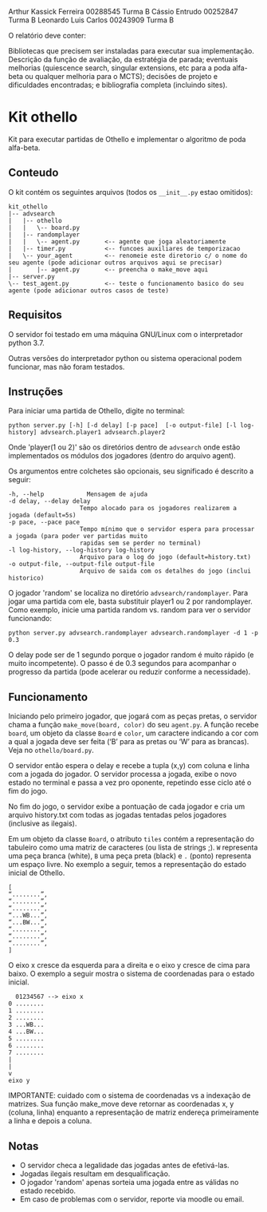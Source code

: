 Arthur Kassick Ferreira 00288545  Turma B
Cássio Entrudo 00252847 Turma B
Leonardo Luis Carlos 00243909 Turma B

O relatório deve conter: 

Bibliotecas que precisem ser instaladas para executar sua implementação. 
Descrição da função de avaliação, 
da estratégia de parada;
eventuais melhorias (quiescence search, singular extensions, etc para a poda alfa-beta ou qualquer melhoria para o MCTS); 
decisões de projeto e dificuldades encontradas; 
e bibliografia completa (incluindo sites).

# Kit othello
Kit para executar partidas de Othello e implementar o algoritmo de poda alfa-beta.

## Conteudo
O kit contém os seguintes arquivos (todos os `__init__.py` estao omitidos):

```text
kit_othello
|-- advsearch
|   |-- othello
|   |   \-- board.py
|   |-- randomplayer
|   |   \-- agent.py       <-- agente que joga aleatoriamente
|   |-- timer.py           <-- funcoes auxiliares de temporizacao
|   \-- your_agent         <-- renomeie este diretorio c/ o nome do seu agente (pode adicionar outros arquivos aqui se precisar)
|       |-- agent.py       <-- preencha o make_move aqui 
|-- server.py
\-- test_agent.py          <-- teste o funcionamento basico do seu agente (pode adicionar outros casos de teste)
```


## Requisitos 
O servidor foi testado em uma máquina GNU/Linux com o interpretador python 3.7.

Outras versões do interpretador python ou sistema operacional podem funcionar, mas não foram testados.

## Instruções

Para iniciar uma partida de Othello, digite no terminal:

`python server.py [-h] [-d delay] [-p pace]  [-o output-file] [-l log-history] advsearch.player1 advsearch.player2`

Onde 'player(1 ou 2)' são os diretórios dentro de `advsearch` onde estão implementados os módulos dos jogadores (dentro do arquivo agent).

Os argumentos entre colchetes são opcionais, seu significado é descrito a seguir:
```text
-h, --help            Mensagem de ajuda
-d delay, --delay delay
                    Tempo alocado para os jogadores realizarem a jogada (default=5s)
-p pace, --pace pace
                    Tempo mínimo que o servidor espera para processar a jogada (para poder ver partidas muito 
                    rapidas sem se perder no terminal)
-l log-history, --log-history log-history
                    Arquivo para o log do jogo (default=history.txt)
-o output-file, --output-file output-file
                    Arquivo de saida com os detalhes do jogo (inclui historico)
```

O jogador 'random' se localiza no diretório `advsearch/randomplayer`. Para jogar uma partida com ele,
basta substituir player1 ou 2 por randomplayer. Como exemplo, inicie
uma partida random vs. random para ver o servidor funcionando:

`python server.py advsearch.randomplayer advsearch.randomplayer -d 1 -p 0.3`

O delay pode ser de 1 segundo porque o jogador random é muito rápido (e muito incompetente). O passo é de 0.3 segundos para acompanhar o progresso da partida (pode acelerar ou reduzir conforme a necessidade).

## Funcionamento 

Iniciando pelo primeiro jogador, que jogará com as peças pretas, o servidor chama a função `make_move(board, color)` do seu `agent.py`. A função recebe `board`, um objeto da classe `Board` e `color`, um caractere indicando a cor com a qual a jogada deve ser feita (‘B’ para as pretas ou ‘W’ para as brancas). Veja no `othello/board.py`.


O servidor então espera o delay e recebe a tupla (x,y) com coluna e linha com a jogada do jogador. O servidor processa a jogada, exibe o novo estado no terminal e passa a vez pro oponente, repetindo esse ciclo até o fim do jogo.

No fim do jogo, o servidor exibe a pontuação de cada jogador e cria um arquivo history.txt
com todas as jogadas tentadas pelos jogadores (inclusive as ilegais).

Em um objeto da classe `Board`, o atributo `tiles` contém a representação do tabuleiro como uma matriz de caracteres (ou lista de strings ;). `W` representa uma peça branca (white), `B` uma peça preta (black) e `.` (ponto) representa um espaço livre. No exemplo a seguir, temos a representação do estado inicial de Othello. 

```text
[
“........”,
“........”,
“........”,
“...WB...”,
“...BW...”,
“........”,
“........”,
“........”,
]
```

O eixo x cresce da esquerda para a direita e o eixo y cresce de cima para baixo. O exemplo a seguir mostra o sistema de coordenadas para o estado inicial. 

```text
  01234567 --> eixo x
0 ........
1 ........
2 ........
3 ...WB...
4 ...BW...
5 ........
6 ........
7 ........
|
|
v
eixo y
```

IMPORTANTE: cuidado com o sistema de coordenadas vs a indexação de matrizes. Sua função make_move deve retornar as coordenadas x, y (coluna, linha) enquanto a representação de matriz endereça primeiramente a linha e depois a coluna.



## Notas
* O servidor checa a legalidade das jogadas antes de efetivá-las.
* Jogadas ilegais resultam em desqualificação.
* O jogador 'random' apenas sorteia uma jogada entre as válidas no estado recebido.
* Em caso de problemas com o servidor, reporte via moodle ou email.

